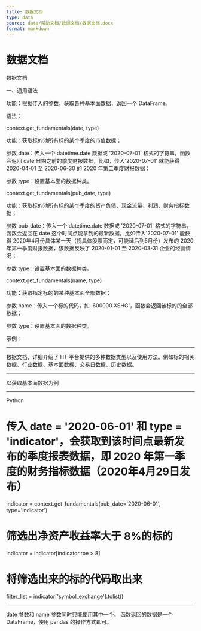 ```yaml
---
title: 数据文档
type: data
source: data/帮助文档/数据文档/数据文档.docx
format: markdown
---
```


# 数据文档

数据文档

一、通用语法

功能：根据传入的参数，获取各种基本面数据，返回一个 DataFrame。

语法：

context.get_fundamentals(date, type)

功能：获取标的池所有标的某个季度的市值数据；

参数 date：传入一个 datetime.date 数据或 '2020-07-01' 格式的字符串，函数会返回 date 日期之前的季度财报数据，比如，传入'2020-07-01' 就能获得 2020-04-01 至 2020-06-30 的 2020 年第二季度财报数据；

参数 type：设置基本面的数据种类。

context.get_fundamentals(pub_date, type)

功能：获取标的池所有标的某个季度的资产负债、现金流量、利润、财务指标数据；

参数 pub_date：传入一个 datetime.date 数据或 '2020-07-01' 格式的字符串，函数会返回在 date 这个时间点能拿到的最新数据，比如传入'2020-07-01' 能获得 2020年4月份具体某一天（视具体股票而定，可能延后到5月份）发布的 2020 年第一季度财报数据，该数据反映了 2020-01-01 至 2020-03-31 企业的经营情况；

参数 type：设置基本面的数据种类。

context.get_fundamentals(name, type)

功能：获取指定标的的某种基本面全部数据；

参数 name：传入一个标的代码，如 '600000.XSHG'，函数会返回该标的的全部数据；

参数 type：设置基本面的数据种类。

示例：




---

数据文档，详细介绍了 HT 平台提供的多种数据类型以及使用方法。例如标的相关数据、行业数据、基本面数据、交易日数据、历史数据。







---

以获取基本面数据为例







---

Python
# 传入 date = '2020-06-01' 和 type = 'indicator'，会获取到该时间点最新发布的季度报表数据，即 2020 年第一季度的财务指标数据（2020年4月29日发布）
indicator = context.get_fundamentals(pub_date='2020-06-01', type='indicator')

# 筛选出净资产收益率大于 8%的标的
indicator = indicator[indicator.roe > 8]

# 将筛选出来的标的代码取出来
filter_list = indicator['symbol_exchange'].tolist()







---

date 参数和 name 参数同时只能使用其中一个。
函数返回的数据是一个 DataFrame，使用 pandas 的操作方式即可。


